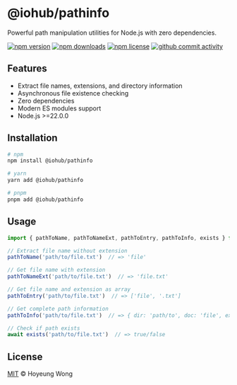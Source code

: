 # @iohub/pathinfo

Powerful path manipulation utilities for Node.js with zero dependencies.

[![npm version](https://img.shields.io/npm/v/@iohub/pathinfo.svg?style=flat-square)](https://npmjs.org/package/@iohub/pathinfo)
[![npm downloads](https://img.shields.io/npm/dm/@iohub/pathinfo.svg?style=flat-square)](https://npmjs.org/package/@iohub/pathinfo)
[![npm license](https://img.shields.io/npm/l/@iohub/pathinfo.svg?style=flat-square)](https://npmjs.org/package/@iohub/pathinfo)
[![github commit activity](https://img.shields.io/github/commit-activity/y/gadge/iohub?style=flat-square)](https://github.com/gadge/iohub)

## Features

- Extract file names, extensions, and directory information
- Asynchronous file existence checking
- Zero dependencies
- Modern ES modules support
- Node.js >=22.0.0

## Installation

```bash
# npm
npm install @iohub/pathinfo

# yarn
yarn add @iohub/pathinfo

# pnpm
pnpm add @iohub/pathinfo
```

## Usage

```js
import { pathToName, pathToNameExt, pathToEntry, pathToInfo, exists } from '@iohub/pathinfo'

// Extract file name without extension
pathToName('path/to/file.txt')  // => 'file'

// Get file name with extension
pathToNameExt('path/to/file.txt')  // => 'file.txt'

// Get file name and extension as array
pathToEntry('path/to/file.txt')  // => ['file', '.txt']

// Get complete path information
pathToInfo('path/to/file.txt')  // => { dir: 'path/to', doc: 'file', ext: '.txt' }

// Check if path exists
await exists('path/to/file.txt')  // => true/false
```

## License

[MIT](LICENSE) © Hoyeung Wong
